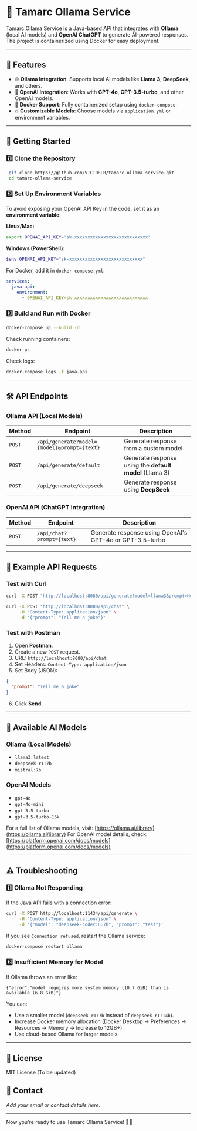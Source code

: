 # 🦙 Tamarc Ollama Service

Tamarc Ollama Service is a Java-based API that integrates with **Ollama** (local AI models) and **OpenAI ChatGPT** to generate AI-powered responses. The project is containerized using Docker for easy deployment.

---

## 📌 Features
- 🌐 **Ollama Integration**: Supports local AI models like **Llama 3**, **DeepSeek**, and others.
- 🤖 **OpenAI Integration**: Works with **GPT-4o**, **GPT-3.5-turbo**, and other OpenAI models.
- 🐳 **Docker Support**: Fully containerized setup using `docker-compose`.
- 🔥 **Customizable Models**: Choose models via `application.yml` or environment variables.

---

## 🚀 Getting Started

### **1️⃣ Clone the Repository**
```sh
 git clone https://github.com/VICTORLB/tamarc-ollama-service.git
 cd tamarc-ollama-service
```

### **2️⃣ Set Up Environment Variables**
To avoid exposing your OpenAI API Key in the code, set it as an **environment variable**:

**Linux/Mac:**
```sh
export OPENAI_API_KEY="sk-xxxxxxxxxxxxxxxxxxxxxxxxxxxx"
```

**Windows (PowerShell):**
```powershell
$env:OPENAI_API_KEY="sk-xxxxxxxxxxxxxxxxxxxxxxxxxxxx"
```

For Docker, add it in `docker-compose.yml`:
```yaml
services:
  java-api:
    environment:
      - OPENAI_API_KEY=sk-xxxxxxxxxxxxxxxxxxxxxxxxxxxx
```

### **3️⃣ Build and Run with Docker**
```sh
docker-compose up --build -d
```

Check running containers:
```sh
docker ps
```

Check logs:
```sh
docker-compose logs -f java-api
```

---

## 🛠 API Endpoints

### **Ollama API** (Local Models)
| Method | Endpoint | Description |
|--------|---------|-------------|
| `POST` | `/api/generate?model={model}&prompt={text}` | Generate response from a custom model |
| `POST` | `/api/generate/default` | Generate response using the **default model** (Llama 3) |
| `POST` | `/api/generate/deepseek` | Generate response using **DeepSeek** |

### **OpenAI API** (ChatGPT Integration)
| Method | Endpoint | Description |
|--------|---------|-------------|
| `POST` | `/api/chat?prompt={text}` | Generate response using OpenAI's GPT-4o or GPT-3.5-turbo |

---

## 📌 Example API Requests

### **Test with Curl**
```sh
curl -X POST "http://localhost:8080/api/generate?model=llama3&prompt=Hello" -H "Content-Type: application/json"
```
```sh
curl -X POST "http://localhost:8080/api/chat" \
     -H "Content-Type: application/json" \
     -d '{"prompt": "Tell me a joke"}'
```

### **Test with Postman**
1. Open **Postman**.
2. Create a new `POST` request.
3. URL: `http://localhost:8080/api/chat`
4. Set Headers: `Content-Type: application/json`
5. Set Body (JSON):
```json
{
  "prompt": "Tell me a joke"
}
```
6. Click **Send**.

---

## 🔗 Available AI Models
### **Ollama (Local Models)**
- `llama3:latest`
- `deepseek-r1:7b`
- `mistral:7b`

### **OpenAI Models**
- `gpt-4o`
- `gpt-4o-mini`
- `gpt-3.5-turbo`
- `gpt-3.5-turbo-16k`

For a full list of Ollama models, visit: [https://ollama.ai/library](https://ollama.ai/library)
For OpenAI model details, check: [https://platform.openai.com/docs/models](https://platform.openai.com/docs/models)

---

## ⚠️ Troubleshooting

### **1️⃣ Ollama Not Responding**
If the Java API fails with a connection error:
```sh
curl -X POST http://localhost:11434/api/generate \
     -H "Content-Type: application/json" \
     -d '{"model": "deepseek-coder:6.7b", "prompt": "test"}'
```
If you see `Connection refused`, restart the Ollama service:
```sh
docker-compose restart ollama
```

### **2️⃣ Insufficient Memory for Model**
If Ollama throws an error like:
```
{"error":"model requires more system memory (10.7 GiB) than is available (6.8 GiB)"}
```
You can:
- Use a smaller model (`deepseek-r1:7b` instead of `deepseek-r1:14b`).
- Increase Docker memory allocation (Docker Desktop → Preferences → Resources → Memory → Increase to 12GB+).
- Use cloud-based Ollama for larger models.

---

## 📜 License
MIT License (To be updated)

## 📩 Contact
_Add your email or contact details here._

---

Now you're ready to use Tamarc Ollama Service! 🚀🔥

